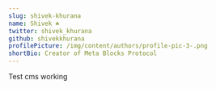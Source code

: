 ```yaml
---
slug: shivek-khurana
name: Shivek ☘️
twitter: shivek_khurana
github: shivekkhurana
profilePicture: /img/content/authors/profile-pic-3-.png
shortBio: Creator of Meta Blocks Protocol
---
```

Test cms working
